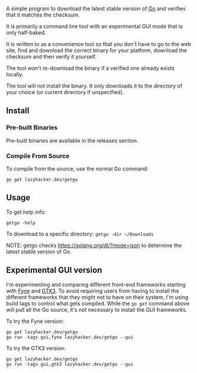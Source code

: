 A simple program to download the latest stable version of [Go](https://golang.org)
and verifies that it matches the checksum.

It is primarily a command line tool with an experimental GUI mode that is only
half-baked.

It is written to as a convenience tool so that you don't have to go to the web
site, find and download the correct binary for your platform, download the
checksum and then verify it yourself.

The tool won't re-download the binary if a verified one already exists locally.

The tool will not install the binary.  It only downloads it to the directory of
your choice (or current directory if unspecified).

## Install

### Pre-built Binaries

Pre-built binaries are available in the releases section.

### Compile From Source

To compile from the source, use the normal Go command:

`go get lazyhacker.dev/getgo`



## Usage

To get help info:

`getgo -help`

To download to a specific directory:
`getgo -dir ~/Downloads`

NOTE: getgo checks https://golang.org/dl/?mode=json to determine the latest
stable version of Go.

## Experimental GUI version

I'm experimenting and comparing different front-end frameworks starting with
[Fyne](https://fyne.io) and [GTK3](https://github.com/gotk3/gotk3).  To avoid
requiring users from having to install the different frameworks that they might
not to have on their system, I'm using build tags to control what gets compiled.
While the `go get` command above will pull all the Go source, it's not necessary
to install the GUI frameworks.

To try the Fyne version:

```
go get lazyhacker.dev/getgo
go run -tags gui,fyne lazyhacker.dev/getgo --gui

```

To try the GTK3 version:

```
go get lazyhacker.dev/getgo
go run -tags gui,gtk3 lazyhacker.dev/getgo --gui

```

